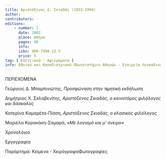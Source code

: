 ```yaml
---
title: Αριστόξενος Δ. Σκιαδάς (1932-1994)
author: 
contributors: 
editions: 
    - number: 1
      date: 2002
      place: Αθήνα
      pages: 40
      info: 
      isbn: 960-7498-13-5
      price: 5
tag: [ Επετειακά - Αφιερώματα ]
info: Εθνικό και Καποδιστριακό Πανεπιστήμιο Αθηνών - Εταιρεία Λευκαδικών Μελετών. Τιμητική εκδήλωση. Αίθουσα Τελετών Πανεπιστημίου Αθηνών, 21 Μαρτίου 2001, Αθήνα.
---
```


ΠΕΡΙΕΧΟΜΕΝΑ

Γεώργιος Δ. Μπαμπινιώτης, *Προσφώνηση στην τ**ι**μητική εκδήλωση*

Δημήτριος X. Σκλαβενίτης, *Αριστόξενος Σκιαδάς, ο καινοτόμος φιλόλογος και δάσκαλος*

Κατερίνα Καμαρέτα-Πίσση, *Αριστόξενος Σκιαδάς, ο κλασικός φιλόλογος*

Μαριέλα Κορακάκη-Σαμαρά, *«Με λογισμό και μ’ όνειρο»*

Χρονολόγιο

Εργογραφία

Παράρτημα: Κείμενα - ΧειρόγραφαΦωτογραφίες